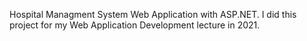 Hospital Managment System Web Application with ASP.NET. I did this project for my Web Application Development lecture in 2021.
